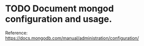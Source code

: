 # TODO Document mongod configuration and usage.
Reference: https://docs.mongodb.com/manual/administration/configuration/
